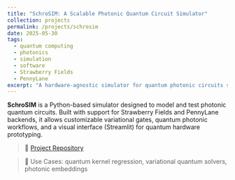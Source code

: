 ```yaml
---
title: "SchroSIM: A Scalable Photonic Quantum Circuit Simulator"
collection: projects
permalink: /projects/schrosim
date: 2025-05-30
tags:
  - quantum computing
  - photonics
  - simulation
  - software
  - Strawberry Fields
  - PennyLane
excerpt: "A hardware-agnostic simulator for quantum photonic circuits supporting Gaussian and Fock models."
---
```


**SchroSIM** is a Python-based simulator designed to model and test photonic quantum circuits. Built with support for Strawberry Fields and PennyLane backends, it allows customizable variational gates, quantum photonic workflows, and a visual interface (Streamlit) for quantum hardware prototyping.

> 🔗 [Project Repository](https://github.com/DennisWayo/SchroSIM)

> 🧠 Use Cases: quantum kernel regression, variational quantum solvers, photonic embeddings
